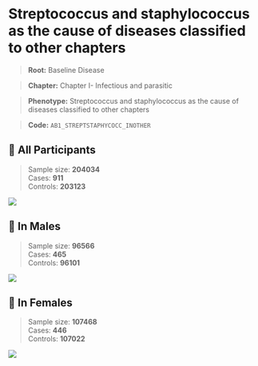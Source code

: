 # Streptococcus and staphylococcus as the cause of diseases classified to other chapters

> **Root:** Baseline Disease  

> **Chapter:** Chapter I- Infectious and parasitic  

> **Phenotype:** Streptococcus and staphylococcus as the cause of diseases classified to other chapters  

> **Code:** `AB1_STREPTSTAPHYCOCC_INOTHER`

## 🧪 All Participants  
> Sample size: **204034**  
> Cases: **911**  
> Controls: **203123**
<img src="/Disease/Figures/ALL/Baseline/AB1_STREPTSTAPHYCOCC_INOTHER.png"/>
<CsvTable src="/Disease_Data/ALL/Baseline/LG_AB1_STREPTSTAPHYCOCC_INOTHER.csv" label="🔍 View full results" />

## 👨 In Males  
> Sample size: **96566**  
> Cases: **465**  
> Controls: **96101**
<img src="/Disease/Figures/Male/Baseline/AB1_STREPTSTAPHYCOCC_INOTHER.png"/>
<CsvTable src="/Disease_Data/Male/Baseline/LG_AB1_STREPTSTAPHYCOCC_INOTHER.csv" label="🔍 View full results" />

## 👩 In Females  
> Sample size: **107468**  
> Cases: **446**  
> Controls: **107022**
<img src="/Disease/Figures/Female/Baseline/AB1_STREPTSTAPHYCOCC_INOTHER.png"/>
<CsvTable src="/Disease_Data/Female/Baseline/LG_AB1_STREPTSTAPHYCOCC_INOTHER.csv" label="🔍 View full results" />
